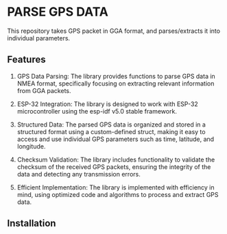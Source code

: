 # PARSE GPS DATA
This repository takes GPS packet in GGA format, and parses/extracts it into individual parameters. 

## Features
1. GPS Data Parsing: The library provides functions to parse GPS data in NMEA format, specifically focusing on extracting relevant information from GGA packets.

2. ESP-32 Integration: The library is designed to work with ESP-32 microcontroller using the esp-idf v5.0 stable framework. 

3. Structured Data: The parsed GPS data is organized and stored in a structured format using a custom-defined struct, making it easy to access and use individual GPS parameters such as time, latitude, and longitude.

4. Checksum Validation: The library includes functionality to validate the checksum of the received GPS packets, ensuring the integrity of the data and detecting any transmission errors.

5. Efficient Implementation: The library is implemented with efficiency in mind, using optimized code and algorithms to process and extract GPS data.

## Installation
